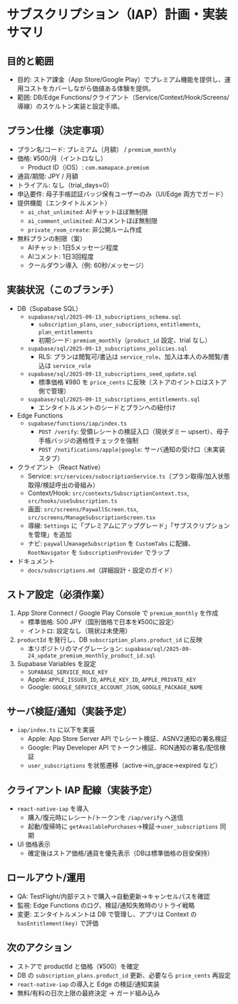 # サブスクリプション（IAP）計画・実装サマリ

## 目的と範囲
- 目的: ストア課金（App Store/Google Play）でプレミアム機能を提供し、運用コストをカバーしながら価値ある体験を提供。
- 範囲: DB/Edge Functions/クライアント（Service/Context/Hook/Screens/導線）のスケルトン実装と設定手順。

## プラン仕様（決定事項）
- プラン名/コード: プレミアム（月額） / `premium_monthly`
- 価格: ¥500/月（イントロなし）
  - Product ID（iOS）: `com.mamapace.premium`
- 通貨/期間: JPY / 月額
- トライアル: なし（trial_days=0）
- 申込要件: 母子手帳認証バッジ保有ユーザーのみ（UI/Edge 両方でガード）
- 提供機能（エンタイトルメント）
  - `ai_chat_unlimited`: AIチャットほぼ無制限
  - `ai_comment_unlimited`: AIコメントほぼ無制限
  - `private_room_create`: 非公開ルーム作成
- 無料プランの制限（案）
  - AIチャット: 1日5メッセージ程度
  - AIコメント: 1日3回程度
  - クールダウン導入（例: 60秒/メッセージ）

## 実装状況（このブランチ）
- DB（Supabase SQL）
  - `supabase/sql/2025-09-13_subscriptions_schema.sql`
    - `subscription_plans`, `user_subscriptions`, `entitlements`, `plan_entitlements`
    - 初期シード: `premium_monthly`（`product_id` 設定、trial なし）
  - `supabase/sql/2025-09-13_subscriptions_policies.sql`
    - RLS: プランは閲覧可/書込は `service_role`、加入は本人のみ閲覧/書込は `service_role`
  - `supabase/sql/2025-09-13_subscriptions_seed_update.sql`
    - 標準価格 ¥980 を `price_cents` に反映（ストアのイントロはストア側で管理）
  - `supabase/sql/2025-09-13_subscriptions_entitlements.sql`
    - エンタイトルメントのシードとプランへの紐付け
- Edge Functions
  - `supabase/functions/iap/index.ts`
    - `POST /verify`: 受領レシートの検証入口（現状ダミー upsert）、母子手帳バッジの適格性チェックを強制
    - `POST /notifications/apple|google`: サーバ通知の受け口（未実装スタブ）
- クライアント（React Native）
  - Service: `src/services/subscriptionService.ts`（プラン取得/加入状態取得/検証呼出の骨組み）
  - Context/Hook: `src/contexts/SubscriptionContext.tsx`, `src/hooks/useSubscription.ts`
  - 画面: `src/screens/PaywallScreen.tsx`, `src/screens/ManageSubscriptionScreen.tsx`
  - 導線: `Settings` に「プレミアムにアップグレード」「サブスクリプションを管理」を追加
  - ナビ: `paywall`/`manageSubscription` を `CustomTabs` に配線、`RootNavigator` を `SubscriptionProvider` でラップ
- ドキュメント
  - `docs/subscriptions.md`（詳細設計・設定のガイド）

## ストア設定（必須作業）
1. App Store Connect / Google Play Console で `premium_monthly` を作成
   - 標準価格: 500 JPY（国別価格で日本を¥500に設定）
   - イントロ: 設定なし（現状は未使用）
2. `productId` を発行し、DB `subscription_plans.product_id` に反映
   - 本リポジトリのマイグレーション: `supabase/sql/2025-09-24_update_premium_monthly_product_id.sql`
3. Supabase Variables を設定
   - `SUPABASE_SERVICE_ROLE_KEY`
   - Apple: `APPLE_ISSUER_ID`, `APPLE_KEY_ID`, `APPLE_PRIVATE_KEY`
   - Google: `GOOGLE_SERVICE_ACCOUNT_JSON`, `GOOGLE_PACKAGE_NAME`

## サーバ検証/通知（実装予定）
- `iap/index.ts` に以下を実装
  - Apple: App Store Server API でレシート検証、ASNV2通知の署名検証
  - Google: Play Developer API でトークン検証、RDN通知の署名/配信検証
  - `user_subscriptions` を状態遷移（active→in_grace→expired など）

## クライアント IAP 配線（実装予定）
- `react-native-iap` を導入
  - 購入/復元時にレシート/トークンを `/iap/verify` へ送信
  - 起動/復帰時に `getAvailablePurchases`→検証→`user_subscriptions` 同期
- UI 価格表示
  - 確定後はストア価格/通貨を優先表示（DBは標準価格の目安保持）

## ロールアウト/運用
- QA: TestFlight/内部テストで購入→自動更新→キャンセルパスを確認
- 監視: Edge Functions のログ、検証/通知失敗時のリトライ戦略
- 変更: エンタイトルメントは DB で管理し、アプリは Context の `hasEntitlement(key)` で評価

## 次のアクション
- ストアで productId と価格（¥500）を確定
- DB の `subscription_plans.product_id` 更新、必要なら `price_cents` 再設定
- `react-native-iap` の導入と Edge の検証/通知実装
- 無料/有料の日次上限の最終決定 → ガード組み込み
